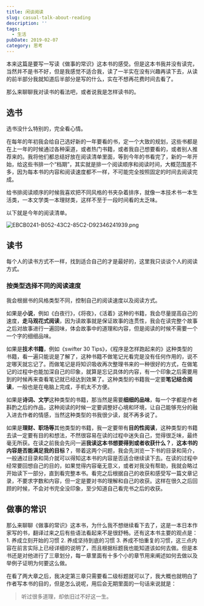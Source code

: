 ```yaml
---
title: 闲谈阅读
slug: casual-talk-about-reading
description: ''
tags:
  - 生活
pubDate: 2019-02-07
category: 思考
---
```


本来这篇是要写一写读《做事的常识》这本书的感受。但是这本书我并没有读完，当然并不是书不好，但是我感觉不适合我，读了一半实在没有兴趣再读下去，从读的前半部分我就知道后半部分是写的什么，实在不想再花费时间去看了。


那么来聊聊我对读书的看法吧，或者说我是怎样读书的。


## 选书


选书没什么特别的，完全看心情。


在每年的年初我会给自己选好新的一年要看的书，定一个大致的规划，这些书都是在上一年的时候通过各种渠道，或者热门书籍，或者我自己想要看的，或者别人推荐来的。我将他们都总结好放在阅读清单里面，等到今年的书看完了，新的一年开始，给这些书排一个“档期”，其实就是排一个阅读顺序和阅读时间，大概范围差不多，因为每本书的内容和阅读速度都不一样，不可能完全按照固定的时间去阅读完成。


给书排阅读顺序的时候我喜欢把不同风格的书夹杂着排序，就像一本技术书一本生活类，一本文学类一本理财类，这样不至于一段时间看的太乏味。


以下就是今年的阅读清单。


![EBCB0241-B052-43C2-85C2-D92346241939.png](https://image.xcanoe.top/blog/8553b56f029b2c2247e885261eb59f3f.png)


## 读书


每个人的读书方式不一样，找到适合自己的才是最好的，这里我只谈谈个人的阅读方式。


### 按类型选择不同的阅读速度


我会根据书的风格类型不同，控制自己的阅读速度以及阅读方式。


如果是**小说**，例如《白夜行》，《将夜》，《活着》这种的书籍，我会尽量提高自己的速度，**走马观花式阅读**，因为读故事就是保证故事的连贯性，我会在读完整个故事之后对故事进行一遍回味，体会故事中的道理和内容，但是阅读的时候不需要一个一个字的细细品味。


如果是**技术书籍**，例如《swifter 30 Tips》，《程序是怎样跑起来的》这种类型的书籍，看一遍只能说是了解了，这种书籍不做笔记光看完是没有任何作用的，说不定哪天就忘记了。而做笔记是将知识吸收再次整理书来的一种很好的方式，在做笔记的过程中也能加深自己的印象，就算是忘记具体的内容，有一个印象之后需要用到的时候再来查看笔记就已经达到效果了。这种类型的书籍我一定要**笔记结合阅读**，一般也是在电脑上完成，手机太不方便。


如果是**诗词、文学**这种类型的书籍，那当然是需要**细细的品味**，每一个字都是作者斟酌之后的作品，这种阅读的时候一定要调整好心境和环境，让自己能够充分的融入进去作者的情感，当然这种类型的书我很少读，就不再多说了。


如果是**理财、职场等**其他类型的书籍，我一定要带有**目的性阅读**，这种类型的书籍去读一定要有目的和想法，不然很容易在读的过程中迷失自己，觉得很乏味，最终毫无所获。在读之前我会先问一遍**我读这本书想要得到或者收获什么？**，**这本书的内容是否能满足我的目标？**，带着这两个问题，我会先浏览一下书的目录和简介，一般通过目录和简介就可以得知这本书的内容是否适合继续读下去。在读的过程中经常要回想自己的目的，如果觉得内容毫无意义，或者对我没有帮助，我就会略过开始读下一部分，直到看完整本书。看完之后根据自己的收获和感受写一篇文章记录，不要求字数和内容，但一定是要对书的理解和自己的收获。这样在很久之后回顾的时候，不会对书完全没印象，至少知道自己看完书之后的收获。


## 做事的常识


那么来聊聊《做事的常识》这本书，为什么我不想继续看下去了，这是一本日本作家写的书，翻译过来之后有些语法看起来不是很舒畅。还有这本书主要的观点是：1. 养成立刻开始的习惯  2. 养成坚持到底的习惯  3.  养成不怕重复的习惯，这三点内容在前言实际上已经详细的说明了，而且根据标题我也能知道该如何去做。但是本书还是对他进行了三章划分，每一章里面有十多个小的章节用来阐述如何去做以及举例子证明为何要这么做。


在看了两大章之后，我决定第三章只需要看二级标题就可以了，我大概也就明白了作者写本书的目的，但是怎么说呢，用后会无期里面的一句话来说就是：

> 听过很多道理，却依旧过不好这一生。
